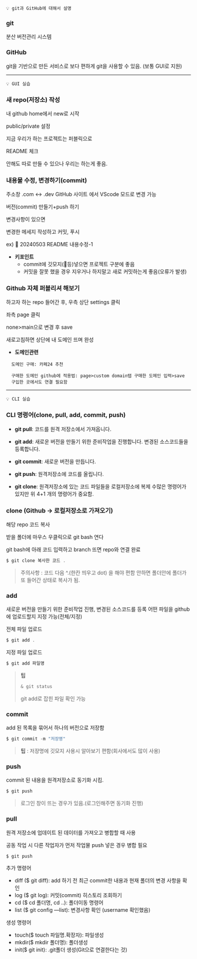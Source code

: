 ```
💡 git과 GitHub에 대해서 설명
```

### git

분산 버전관리 시스템

### **GitHub**

git을 기반으로 만든 서비스로 보다 편하게 git을 사용할 수 있음. (보통 GUI로 지원)

------------------

```
💡 GUI 실습
```

### **새 repo(저장소) 작성**

내 github home에서 new로 시작

public/private 설정

지금 우리가 하는 프로젝트는 퍼블릭으로

README 체크

안해도 따로 만들 수 있으나 우리는 하는게 좋음.

### **내용물 수정, 변경하기(commit)**

주소창 .com <-> .dev GitHub 사이트 에서 VScode 모드로 변경 가능

버전(commit) 만들기+push 하기

변경사항이 있으면

변경한 메세지 작성하고 커밋, 푸시

ex) :memo: 20240503 README 내용수정-1

- **키포인트**
    - commit에 깃모지(:memo:등)넣으면 프로젝트 구분에 좋음
    - 커밋을 잘못 했을 경우 지우거나 하지말고 새로 커밋하는게 좋음(오류가 발생)

### **Github 자체 퍼블리셔 해보기**

하고자 하는 repo 들어간 후, 우측 상단 settings 클릭

좌측 page 클릭

none>main으로 변경 후 save

새로고침하면 상단에 내 도메인 뜨며 완성

- **도메인관련**
```
  도메인 구매: 카페24 추천

  구매한 도메인 github에 적용법: page>custom domain탭 구매한 도메인 입력>save
  구입한 곳에서도 연결 필요함
```

--------------------

```
💡 CLI 실습
```

### CLI 명령어(clone, pull, add, commit, push)

- **git pull**: 코드를 원격 저장소에서 가져옵니다.

- **git add**: 새로운 버전을 만들기 위한 준비작업을 진행합니다. 변경된 소스코드들을 등록합니다.

- **git commit**: 새로운 버전을 만듭니다.

- **git push**: 원격저장소에 코드를 올립니다.

- **git clone**:
원격저장소에 있는 코드 파일들을 로컬저장소에 복제
수많은 명령어가 있지만 위 4+1 개의 명령어가 중요함.

### **clone (Github → 로컬저장소로 가져오기)**

해당 repo 코드 복사

받을 폴더에 마우스 우클릭으로 git bash 연다

git bash에 아래 코드 입력하고 branch 뜨면 repo와 연결 완료

```jsx
$ git clone 복사한 코드 .
```

> 주의사항 : 코드 다음 ^.(한칸 띄우고 dot) 을 해야 편함
안하면 폴더안에 폴더가 또 들어간 상태로 복사가 됨.
>

### add

새로운 버전을 만들기 위한 준비작업 진행, 변경된 소스코드를 등록
어떤 파일을 github에 업로드할지 지정 가능(전체/지정)

전체 파일 업로드

```jsx
$ git add .
```

지정 파일 업로드

```jsx
$ git add 파일명
```

> **팁**
>```jsx
>& git status
>```
>git add로 잡힌 파일 확인 가능

### commit

add 된 목록을 묶어서 하나의 버전으로 저장함

```jsx
$ git commit -m "저장명"
```

> **팁** : 저장명에 깃모지 사용시 알아보기 편함(회사에서도 많이 사용)
>

### push

commit 된 내용을 원격저장소로 동기화 시킴.

```jsx
$ git push
```

> 로그인 창이 뜨는 경우가 있음.(로그인해주면 동기화 진행)
>

### pull

원격 저장소에 업데이트 된 데이터를 가져오고 병합할 때 사용

공동 작업 시 다른 작업자가 먼저 작업물 push 넣은 경우 병합 필요

```jsx
$ git push
```

추가 명령어
- diff ($ git diff): add 하기 전 최근 commit한 내용과 현재 폴더의 변경 사항을 확인
- log ($ git log): 커밋(commit) 히스토리 조회하기
- cd ($ cd 폴더명, cd ..): 폴더이동 명령어
- list ($ git config —list): 변경사항 확인 (username 확인했음)

생성 명령어
- touch($ touch 파일명.확장자): 파일생성
- mkdir($ mkdir 폴더명): 폴더생성
- init($ git init): .git폴더 생성(Git으로 연결한다는 것)